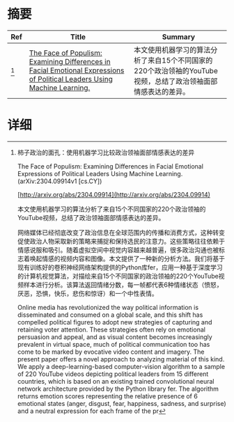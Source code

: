 # 摘要

| Ref | Title | Summary |
| --- | --- | --- |
| [^1] | [The Face of Populism: Examining Differences in Facial Emotional Expressions of Political Leaders Using Machine Learning.](http://arxiv.org/abs/2304.09914) | 本文使用机器学习的算法分析了来自15个不同国家的220个政治领袖的YouTube视频，总结了政治领袖面部情感表达的差异。 |

# 详细

[^1]: 柿子政治的面孔：使用机器学习比较政治领袖面部情感表达的差异

    The Face of Populism: Examining Differences in Facial Emotional Expressions of Political Leaders Using Machine Learning. (arXiv:2304.09914v1 [cs.CY])

    [http://arxiv.org/abs/2304.09914](http://arxiv.org/abs/2304.09914)

    本文使用机器学习的算法分析了来自15个不同国家的220个政治领袖的YouTube视频，总结了政治领袖面部情感表达的差异。

    

    网络媒体已经彻底改变了政治信息在全球范围内的传播和消费方式，这种转变促使政治人物采取新的策略来捕捉和保持选民的注意力。这些策略往往依赖于情感说服和吸引。随着虚拟空间中视觉内容越来越普遍，很多政治沟通也被标志着唤起情感的视频内容和图像。本文提供了一种新的分析方法。我们将基于现有训练好的卷积神经网络架构提供的Python库fer，应用一种基于深度学习的计算机视觉算法，对描绘来自15个不同国家的政治领袖的220个YouTube视频样本进行分析。该算法返回情绪分数，每一帧都代表6种情绪状态（愤怒，厌恶，恐惧，快乐，悲伤和惊讶）和一个中性表情。

    Online media has revolutionized the way political information is disseminated and consumed on a global scale, and this shift has compelled political figures to adopt new strategies of capturing and retaining voter attention. These strategies often rely on emotional persuasion and appeal, and as visual content becomes increasingly prevalent in virtual space, much of political communication too has come to be marked by evocative video content and imagery. The present paper offers a novel approach to analyzing material of this kind. We apply a deep-learning-based computer-vision algorithm to a sample of 220 YouTube videos depicting political leaders from 15 different countries, which is based on an existing trained convolutional neural network architecture provided by the Python library fer. The algorithm returns emotion scores representing the relative presence of 6 emotional states (anger, disgust, fear, happiness, sadness, and surprise) and a neutral expression for each frame of the pr
    

